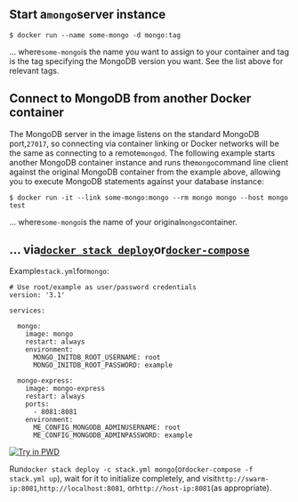 ## Start a`mongo`server instance

```
$ docker run --name some-mongo -d mongo:tag
```

... where`some-mongo`is the name you want to assign to your container and tag is the tag specifying the MongoDB version you want. See the list above for relevant tags.

## Connect to MongoDB from another Docker container

The MongoDB server in the image listens on the standard MongoDB port,`27017`, so connecting via container linking or Docker networks will be the same as connecting to a remote`mongod`. The following example starts another MongoDB container instance and runs the`mongo`command line client against the original MongoDB container from the example above, allowing you to execute MongoDB statements against your database instance:

```
$ docker run -it --link some-mongo:mongo --rm mongo mongo --host mongo test
```

... where`some-mongo`is the name of your original`mongo`container.

## ... via[`docker stack deploy`](https://docs.docker.com/engine/reference/commandline/stack_deploy/)or[`docker-compose`](https://github.com/docker/compose)

Example`stack.yml`for`mongo`:

```
# Use root/example as user/password credentials
version: '3.1'

services:

  mongo:
    image: mongo
    restart: always
    environment:
      MONGO_INITDB_ROOT_USERNAME: root
      MONGO_INITDB_ROOT_PASSWORD: example

  mongo-express:
    image: mongo-express
    restart: always
    ports:
      - 8081:8081
    environment:
      ME_CONFIG_MONGODB_ADMINUSERNAME: root
      ME_CONFIG_MONGODB_ADMINPASSWORD: example
```

[![](https://github.com/play-with-docker/stacks/raw/cff22438cb4195ace27f9b15784bbb497047afa7/assets/images/button.png "Try in PWD")](http://play-with-docker.com/?stack=https://raw.githubusercontent.com/docker-library/docs/3a01591e2c903a8c3224fced78f3f22b817b6272/mongo/stack.yml)

Run`docker stack deploy -c stack.yml mongo`\(or`docker-compose -f stack.yml up`\), wait for it to initialize completely, and visit`http://swarm-ip:8081`,`http://localhost:8081`, or`http://host-ip:8081`\(as appropriate\).

